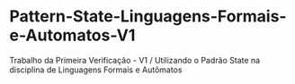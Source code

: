 # Pattern-State-Linguagens-Formais-e-Automatos-V1
Trabalho da Primeira Verificação - V1 / Utilizando o Padrão State na disciplina de Linguagens Formais e Autômatos

